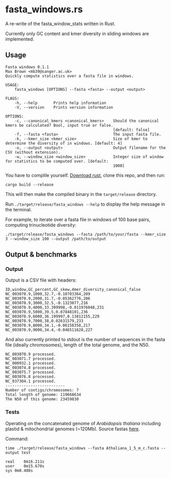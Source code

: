 # fasta_windows.rs

A re-write of the fasta_window_stats written in Rust.

Currently only GC content and kmer diversity in sliding windows are implemented.

## Usage

```
Fasta windows 0.1.1
Max Brown <mb39@sanger.ac.uk>
Quickly compute statistics over a fasta file in windows.

USAGE:
    fasta_windows [OPTIONS] --fasta <fasta> --output <output>

FLAGS:
    -h, --help       Prints help information
    -V, --version    Prints version information

OPTIONS:
    -c, --canonical_kmers <canonical_kmers>    Should the canonical kmers be calculated? Bool, input true or false.
                                               [default: false]
    -f, --fasta <fasta>                        The input fasta file.
    -k, --kmer_size <kmer_size>                Size of kmer to determine the diversity of in windows. [default: 4]
    -o, --output <output>                      Output filename for the CSV (without extension).
    -w, --window_size <window_size>            Integer size of window for statistics to be computed over. [default:
                                               1000]
```

You have to complile yourself. <a href="https://www.rust-lang.org/tools/install">Download rust</a>, clone this repo, and then run:

`cargo build --release`

This will then make the compiled binary in the `target/release` directory.

Run `./target/release/fasta_windows --help` to display the help message in the terminal.

For example, to iterate over a fasta file in windows of 100 base pairs, computing trinucleotide diversity:

`./target/release/fasta_windows --fasta /path/to/your/fasta --kmer_size 3 --window_size 100 --output /path/to/output`

## Output & benchmarks

### Output

Output is a CSV file with headers:

```
ID,window,GC_percent,GC_skew,4mer_diversity_canonical_false
NC_003070.9,1000,32.7,-0.10703364,209
NC_003070.9,2000,31.7,-0.05362776,206
NC_003070.9,3000,32.5,-0.1323077,216
NC_003070.9,4000,33.399998,-0.011976048,231
NC_003070.9,5000,39.5,0.07848101,236
NC_003070.9,6000,36.199997,0.13812155,229
NC_003070.9,7000,38,0.02631579,233
NC_003070.9,8000,34.1,-0.06158358,217
NC_003070.9,9000,34.4,-0.046511628,227
```

And also currently printed to stdout is the number of sequences in the fasta file (ideally chromosomes), length of the total genome, and the N50.

```
NC_003070.9 processed.
NC_003071.7 processed.
NC_000932.1 processed.
NC_003074.8 processed.
NC_003075.7 processed.
NC_003076.8 processed.
NC_037304.1 processed.
--------------------------
Number of contigs/chromosomes: 7
Total length of genome: 119668634
The N50 of this genome: 23459830
```

### Tests 

Operating on the concatenated genome of *Arabidopsis thaliana* including plastid & mitochondrial genomes (~120Mb). Source fastas <a href="https://www.ncbi.nlm.nih.gov/genome/?term=arabidopsis%20thaliana">here</a>.

Command:

`time ./target/release/fasta_windows --fasta Athaliana_1_5_m_c.fasta --output test`

```
real	0m16.211s
user	0m15.670s
sys	0m0.480s
```
